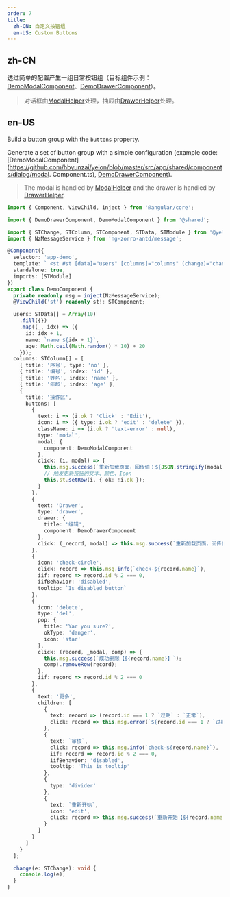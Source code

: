 ```yaml
---
order: 7
title:
  zh-CN: 自定义按钮组
  en-US: Custom Buttons
---
```


## zh-CN

透过简单的配置产生一组日常按钮组（目标组件示例：[DemoModalComponent](https://github.com/hbyunzai/yelon/blob/master/src/app/shared/components/dialog/modal.component.ts)、[DemoDrawerComponent](https://github.com/hbyunzai/yelon/blob/master/src/app/shared/components/dialog/drawer.component.ts)）。

> 对话框由[ModalHelper](/theme/modal)处理，抽屉由[DrawerHelper](/theme/drawer)处理。

## en-US

Build a button group with the `buttons` property.

Generate a set of button group with a simple configuration (example code: [DemoModalComponent](https://github.com/hbyunzai/yelon/blob/master/src/app/shared/components/dialog/modal. Component.ts), [DemoDrawerComponent](https://github.com/hbyunzai/yelon/blob/master/src/app/shared/components/dialog/drawer.component.ts)).

> The modal is handled by [ModalHelper](/theme/modal) and the drawer is handled by [DrawerHelper](/theme/drawer).

```ts
import { Component, ViewChild, inject } from '@angular/core';

import { DemoDrawerComponent, DemoModalComponent } from '@shared';

import { STChange, STColumn, STComponent, STData, STModule } from '@yelon/abc/st';
import { NzMessageService } from 'ng-zorro-antd/message';

@Component({
  selector: 'app-demo',
  template: ` <st #st [data]="users" [columns]="columns" (change)="change($event)" /> `,
  standalone: true,
  imports: [STModule]
})
export class DemoComponent {
  private readonly msg = inject(NzMessageService);
  @ViewChild('st') readonly st!: STComponent;

  users: STData[] = Array(10)
    .fill({})
    .map((_, idx) => ({
      id: idx + 1,
      name: `name ${idx + 1}`,
      age: Math.ceil(Math.random() * 10) + 20
    }));
  columns: STColumn[] = [
    { title: '序号', type: 'no' },
    { title: '编号', index: 'id' },
    { title: '姓名', index: 'name' },
    { title: '年龄', index: 'age' },
    {
      title: '操作区',
      buttons: [
        {
          text: i => (i.ok ? 'Click' : 'Edit'),
          icon: i => ({ type: i.ok ? 'edit' : 'delete' }),
          className: i => (i.ok ? 'text-error' : null),
          type: 'modal',
          modal: {
            component: DemoModalComponent
          },
          click: (i, modal) => {
            this.msg.success(`重新加载页面，回传值：${JSON.stringify(modal)}`);
            // 触发更新按钮的文本、颜色、Icon
            this.st.setRow(i, { ok: !i.ok });
          }
        },
        {
          text: 'Drawer',
          type: 'drawer',
          drawer: {
            title: '编辑',
            component: DemoDrawerComponent
          },
          click: (_record, modal) => this.msg.success(`重新加载页面，回传值：${JSON.stringify(modal)}`)
        },
        {
          icon: 'check-circle',
          click: record => this.msg.info(`check-${record.name}`),
          iif: record => record.id % 2 === 0,
          iifBehavior: 'disabled',
          tooltip: `Is disabled button`
        },
        {
          icon: 'delete',
          type: 'del',
          pop: {
            title: 'Yar you sure?',
            okType: 'danger',
            icon: 'star'
          },
          click: (record, _modal, comp) => {
            this.msg.success(`成功删除【${record.name}】`);
            comp!.removeRow(record);
          },
          iif: record => record.id % 2 === 0
        },
        {
          text: '更多',
          children: [
            {
              text: record => (record.id === 1 ? `过期` : `正常`),
              click: record => this.msg.error(`${record.id === 1 ? `过期` : `正常`}【${record.name}】`)
            },
            {
              text: `审核`,
              click: record => this.msg.info(`check-${record.name}`),
              iif: record => record.id % 2 === 0,
              iifBehavior: 'disabled',
              tooltip: 'This is tooltip'
            },
            {
              type: 'divider'
            },
            {
              text: `重新开始`,
              icon: 'edit',
              click: record => this.msg.success(`重新开始【${record.name}】`)
            }
          ]
        }
      ]
    }
  ];

  change(e: STChange): void {
    console.log(e);
  }
}
```

